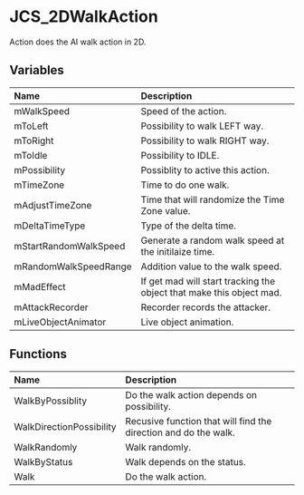 # JCS_2DWalkAction

Action does the AI walk action in 2D.

## Variables

| Name                  | Description                                                          |
|:----------------------|:---------------------------------------------------------------------|
| mWalkSpeed            | Speed of the action.                                                 |
| mToLeft               | Possibility to walk LEFT way.                                        |
| mToRight              | Possibility to walk RIGHT way.                                       |
| mToIdle               | Possibility to IDLE.                                                 |
| mPossibility          | Possiblity to active this action.                                    |
| mTimeZone             | Time to do one walk.                                                 |
| mAdjustTimeZone       | Time that will randomize the Time Zone value.                        |
| mDeltaTimeType        | Type of the delta time.                                              |
| mStartRandomWalkSpeed | Generate a random walk speed at the initilaize time.                 |
| mRandomWalkSpeedRange | Addition value to the walk speed.                                    |
| mMadEffect            | If get mad will start tracking the object that make this object mad. |
| mAttackRecorder       | Recorder records the attacker.                                       |
| mLiveObjectAnimator   | Live object animation.                                               |

## Functions

| Name                     | Description                                                     |
|:-------------------------|:----------------------------------------------------------------|
| WalkByPossiblity         | Do the walk action depends on possibility.                      |
| WalkDirectionPossibility | Recusive function that will find the direction and do the walk. |
| WalkRandomly             | Walk randomly.                                                  |
| WalkByStatus             | Walk depends on the status.                                     |
| Walk                     | Do the walk action.                                             |
